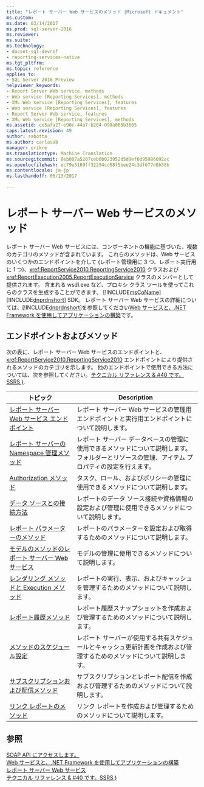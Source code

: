 ```yaml
---
title: "レポート サーバー Web サービスのメソッド |Microsoft ドキュメント"
ms.custom: 
ms.date: 03/14/2017
ms.prod: sql-server-2016
ms.reviewer: 
ms.suite: 
ms.technology:
- docset-sql-devref
- reporting-services-native
ms.tgt_pltfrm: 
ms.topic: reference
applies_to:
- SQL Server 2016 Preview
helpviewer_keywords:
- Report Server Web service, methods
- Web service [Reporting Services], methods
- XML Web service [Reporting Services], features
- Web service [Reporting Services], features
- Report Server Web service, features
- XML Web service [Reporting Services], methods
ms.assetid: ce5afa27-e90c-44a7-b204-098a065b3665
caps.latest.revision: 49
author: sabotta
ms.author: carlasab
manager: erikre
ms.translationtype: Machine Translation
ms.sourcegitcommit: 0eb007a5207ceb0b023952d5d9ef6d95986092ac
ms.openlocfilehash: ec79e5169ff32294cc68f5bee24c3df677d8b38b
ms.contentlocale: ja-jp
ms.lasthandoff: 06/13/2017

---
```

# <a name="report-server-web-service-methods"></a>レポート サーバー Web サービスのメソッド
  レポート サーバー Web サービスには、コンポーネントの機能に基づいた、複数のカテゴリのメソッドが含まれています。 これらのメソッドは、Web サービスのいくつかのエンドポイントを介して (レポート管理用に 3 つ、レポート実行用に 1 つ)、<xref:ReportService2010.ReportingService2010> クラスおよび <xref:ReportExecution2005.ReportExecutionService> クラスのメンバーとして提供されます。 含まれる wsdl.exe など、プロキシ クラス ツールを使ってこれらのクラスを生成することができます、 [!INCLUDE[msCoName](../../../includes/msconame-md.md)] [!INCLUDE[dnprdnshort](../../../includes/dnprdnshort-md.md)] SDK。 レポート サーバー Web サービスの詳細については、[!INCLUDE[dnprdnshort](../../../includes/dnprdnshort-md.md)]を参照してください[Web サービスと、.NET Framework を使用してアプリケーションの構築](../../../reporting-services/report-server-web-service/net-framework/building-applications-using-the-web-service-and-the-net-framework.md)です。  
  
## <a name="endpoints-and-methods"></a>エンドポイントおよびメソッド  
 次の表に、レポート サーバー Web サービスのエンドポイントと、<xref:ReportService2010.ReportingService2010> エンドポイントにより提供されるメソッドのカテゴリを示します。 他のエンドポイントで使用できる方法については、次を参照してください。[テクニカル リファレンス & #40 です。SSRS &#41;](../../../reporting-services/technical-reference-ssrs.md).  
  
|トピック|Description|  
|-----------|-----------------|  
|[レポート サーバー Web サービス エンドポイント](../../../reporting-services/report-server-web-service/methods/report-server-web-service-endpoints.md)|レポート サーバー Web サービスの管理用エンドポイントと実行用エンドポイントについて説明します。|  
|[レポート サーバーの Namespace 管理メソッド](../../../reporting-services/report-server-web-service/methods/report-server-namespace-management-methods.md)|レポート サーバー データベースの管理に使用できるメソッドについて説明します。 フォルダーとリソースの管理、アイテム プロパティの設定を行えます。|  
|[Authorization メソッド](../../../reporting-services/report-server-web-service/methods/authorization-methods.md)|タスク、ロール、およびポリシーの管理に使用できるメソッドについて説明します。|  
|[データ ソースとの接続方法](../../../reporting-services/report-server-web-service/methods/data-sources-and-connection-methods.md)|レポートのデータ ソース接続や資格情報の設定および管理に使用できるメソッドについて説明します。|  
|[レポート パラメーターのメソッド](../../../reporting-services/report-server-web-service/methods/report-parameters-methods.md)|レポートのパラメーターを設定および取得するためのメソッドについて説明します。|  
|[モデルのメソッドのレポート サーバー Web サービス](../../../reporting-services/report-server-web-service/methods/model-methods-report-server-web-service.md)|モデルの管理に使用できるメソッドについて説明します。|  
|[レンダリング メソッドと Execution メソッド](../../../reporting-services/report-server-web-service/methods/rendering-and-execution-methods.md)|レポートの実行、表示、およびキャッシュを管理するためのメソッドについて説明します。|  
|[レポート履歴メソッド](../../../reporting-services/report-server-web-service/methods/report-history-methods.md)|レポート履歴スナップショットを作成および管理するためのメソッドについて説明します。|  
|[メソッドのスケジュール設定](../../../reporting-services/report-server-web-service/methods/scheduling-methods.md)|レポート サーバーが使用する共有スケジュールとキャッシュ更新計画を作成および管理するためのメソッドについて説明します。|  
|[サブスクリプションおよび配信メソッド](../../../reporting-services/report-server-web-service/methods/subscription-and-delivery-methods.md)|サブスクリプションとレポート配信を作成および管理するためのメソッドについて説明します。|  
|[リンク レポートのメソッド](../../../reporting-services/report-server-web-service/methods/linked-reports-methods.md)|リンク レポートを作成および管理するためのメソッドについて説明します。|  
  
## <a name="see-also"></a>参照  
 [SOAP API にアクセスします。](../../../reporting-services/report-server-web-service/accessing-the-soap-api.md)   
 [Web サービスと、.NET Framework を使用してアプリケーションの構築](../../../reporting-services/report-server-web-service/net-framework/building-applications-using-the-web-service-and-the-net-framework.md)   
 [レポート サーバー Web サービス](../../../reporting-services/report-server-web-service/report-server-web-service.md)   
 [テクニカル リファレンス & #40 です。SSRS &#41;](../../../reporting-services/technical-reference-ssrs.md)  
  
  
